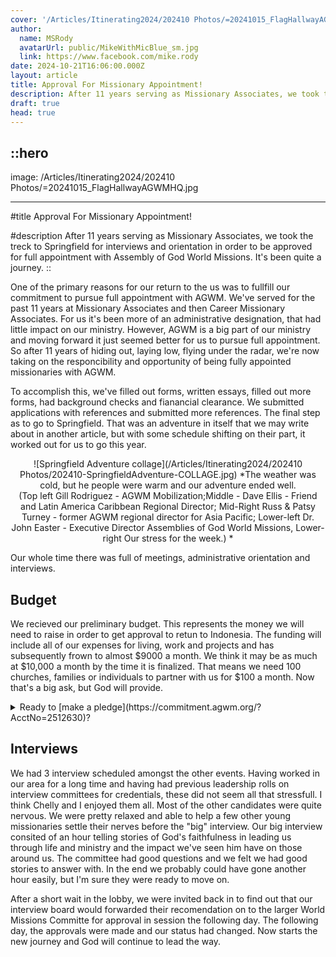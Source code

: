```yaml
---
cover: '/Articles/Itinerating2024/202410 Photos/=20241015_FlagHallwayAGWMHQ.jpg'
author:
  name: MSRody
  avatarUrl: public/MikeWithMicBlue_sm.jpg
  link: https://www.facebook.com/mike.rody
date: 2024-10-21T16:06:00.000Z
layout: article
title: Approval For Missionary Appointment!
description: After 11 years serving as Missionary Associates, we took the treck to Springfield for interviews and orientation in order to be approved for full appointment with Assembly of God World Missions. It's been quite a journey.
draft: true
head: true
---
```


::hero
---
image: /Articles/Itinerating2024/202410 Photos/=20241015_FlagHallwayAGWMHQ.jpg

---
#title
Approval For Missionary Appointment!

#description
After 11 years serving as Missionary Associates, we took the treck to Springfield for interviews and orientation in order to be approved for full appointment with Assembly of God World Missions. It's been quite a journey. 
::

One of the primary reasons for our return to the us was to fullfill our commitment to pursue full appointment with AGWM.  We've served for the past 11 years at Missionary Associates and then Career Missionary Associates. For us it's been more of an administrative designation, that had little impact on our ministry.  However, AGWM is a big part of our ministry and moving forward it just seemed better for us to pursue full appointment.  So after 11 years of hiding out, laying low, flying under the radar, we're now taking on the responcibility and opportunity of being fully appointed missionaries with AGWM.

To accomplish this, we've filled out forms, written essays, filled out more forms, had background checks and fianancial clearance.  We submitted applications with references and submitted more references. The final step as to go to Springfield. That was an adventure in itself that we may write about in another article, but with some schedule shifting on their part, it worked out for us to go this year.

<center>

![Springfield Adventure collage](/Articles/Itinerating2024/202410 Photos/202410-SpringfieldAdventure-COLLAGE.jpg)
*The weather was cold, but he people were warm and our adventure ended well. </br>
(Top left Gill Rodriguez - AGWM Mobilization;Middle - Dave Ellis - Friend and Latin America Caribbean Regional Director; Mid-Right Russ & Patsy Turney - former AGWM regional director for Asia Pacific; Lower-left Dr. John Easter - Executive Director
Assemblies of God World Missions, Lower-right Our stress for the week.) *

</center>

Our whole time there was full of meetings, administrative orientation and interviews. 

## Budget

We recieved our preliminary budget. This represents the money we will need to raise in order to get approval to retun to Indonesia. The funding will include all of our expenses for living, work and projects and has subsequently frown to almost $9000 a month. We think it may be as much at $10,000 a month by the time it is finalized. That means we need 100 churches, families or individuals to partner with us for $100 a month. Now that's a big ask, but God will provide. 

<details>
<summary>Ready to [make a pledge](https://commitment.agwm.org/?AcctNo=2512630)?</summary>

  > You can follow this [link](https://commitment.agwm.org/?AcctNo=2512630) to our [online pledge form](https://commitment.agwm.org/?AcctNo=2512630).

</details>

## Interviews

We had 3 interview scheduled amongst the other events. Having worked in our area for a long time and having had previous leadership rolls on interview committees for credentials, these did not seem all that stressfull. I think Chelly and I enjoyed them all. Most of the other candidates were quite nervous. We were pretty relaxed and able to help a few other young missionaries settle their nerves before the "big" interview. Our big interview consited of an hour telling stories of God's faithfulness in leading us through life and ministry and the impact we've seen him have on those around us. The committee had good questions and we felt we had good stories to answer with. In the end we probably could have gone another hour easily, but I'm sure they were ready to move on.

After a short wait in the lobby, we were invited back in to find out that our interview board would forwarded their recomendation on to the larger World Missions Committe for approval in session the following day. The following day, the approvals were made and our status had changed. Now starts the new journey and God will continue to lead the way.

